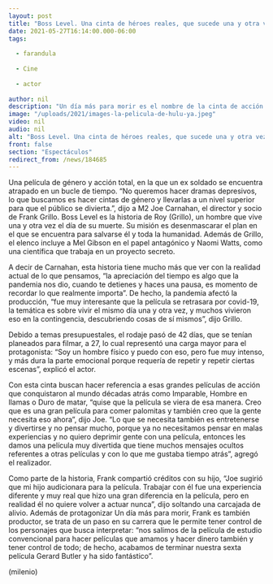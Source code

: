 ```yaml
---
layout: post
title: "Boss Level. Una cinta de héroes reales, que sucede una y otra vez"
date: 2021-05-27T16:14:00.000-06:00
tags:
  
  - farandula
  
  - Cine
  
  - actor
  
author: nil
description: "Un día más para morir es el nombre de la cinta de acción que produce y protagoniza Frank Grillo, al lado de Naomi Watts, y Mel Gibson."
image: "/uploads/2021/images-la-pelicula-de-hulu-ya.jpeg"
video: nil
audio: nil
alt: "Boss Level. Una cinta de héroes reales, que sucede una y otra vez"
front: false
section: "Espectáculos"
redirect_from: /news/184685
---
```


Una película de género y acción total, en la que un ex soldado se encuentra atrapado en un bucle de tiempo. “No queremos hacer dramas depresivos, lo que buscamos es hacer cintas de género y llevarlas a un nivel superior para que el público se divierta.”, dijo a M2 Joe Carnahan, el director y socio de Frank Grillo. 
Boss Level es la historia de Roy (Grillo), un hombre que vive una y otra vez el día de su muerte. Su misión es desenmascarar el plan en el que se encuentra para salvarse él y toda la humanidad. Además de Grillo, el elenco incluye a Mel Gibson en el papel antagónico y Naomi Watts, como una científica que trabaja en un proyecto secreto. 

A decir de Carnahan, esta historia tiene mucho más que ver con la realidad actual de lo que pensamos, “la apreciación del tiempo es algo que la pandemia nos dio, cuando te detienes y haces una pausa, es momento de recordar lo que realmente importa”. De hecho, la pandemia afectó la producción, “fue muy interesante que la película se retrasara por covid-19, la temática es sobre vivir el mismo día una y otra vez, y muchos vivieron eso en la contingencia, descubriendo cosas de sí mismos”, dijo Grillo. 

Debido a temas presupuestales, el rodaje pasó de 42 días, que se tenían planeados para filmar, a 27, lo cual representó una carga mayor para el protagonista: “Soy un hombre físico y puedo con eso, pero fue muy intenso, y más dura la parte emocional porque requería de repetir y repetir ciertas escenas”, explicó el actor. 

Con esta cinta buscan hacer referencia a esas grandes películas de acción que conquistaron al mundo décadas atrás como Imparable, Hombre en llamas o Duro de matar, “quise que la película se viera de esa manera. Creo que es una gran película para comer palomitas y también creo que la gente necesita eso ahora”, dijo Joe. “Lo que se necesita también es entretenerse y divertirse y no pensar mucho, porque ya no necesitamos pensar en malas experiencias y no quiero deprimir gente con una película, entonces les damos una película muy divertida que tiene muchos mensajes ocultos referentes a otras películas y con lo que me gustaba tiempo atrás”, agregó el realizador. 

Como parte de la historia, Frank compartió créditos con su hijo, “Joe sugirió que mi hijo audicionara para la película. Trabajar con él fue una experiencia diferente y muy real que hizo una gran diferencia en la película, pero en realidad él no quiere volver a actuar nunca”, dijo soltando una carcajada de alivio. Además de protagonizar Un día más para morir, Frank es también productor, se trata de un paso en su carrera que le permite tener control de los personajes que busca interpretar: “nos salimos de la película de estudio convencional para hacer películas que amamos y hacer dinero también y tener control de todo; de hecho, acabamos de terminar nuestra sexta película Gerard Butler y ha sido fantástico”. 

(milenio)